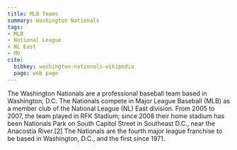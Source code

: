 ```yaml
---
title: MLB Teams
summary: Washington Nationals
tags:
- MLB
- National League
- NL East
- MD
cite:
  bibkey: washington-nationals-wikipedia
  page: web page
---
```

The Washington Nationals are a professional baseball team based in Washington,
D.C. The Nationals compete in Major League Baseball (MLB) as a member club of the
National League (NL) East division. From 2005 to 2007, the team played in RFK Stadium;
since 2008 their home stadium has been Nationals Park on South Capitol Street in
Southeast D.C., near the Anacostia River.[2] The Nationals are the fourth major
league franchise to be based in Washington, D.C., and the first since 1971.
